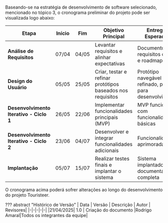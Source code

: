 
Baseando-se na estratégia de desenvolvimento de software selecionado, mencionado no tópico 3, o cronograma preliminar do projeto pode ser visualizada logo abaixo:

| **Etapa**                     | **Início** | **Fim**   | **Objetivo Principal**                                | **Entregas Esperadas**                          | **Validação do Cliente**                          |
|-------------------------------|------------|-----------|-------------------------------------------------------|------------------------------------------------|---------------------------------------------------|
| **Análise de Requisitos**      | 07/04      | 04/05     | Levantar requisitos e alinhar expectativas            | Documento de requisitos claros e roadmap inicial | Reunião para validação e aprovação dos requisitos |
| **Design do Usuário**          | 05/05      | 25/05     | Criar, testar e refinar protótipos baseados nos requisitos | Protótipo navegável e refinado, pronto para desenvolvimento | Apresentação do protótipo para feedback e aprovação |
| **Desenvolvimento Iterativo - Ciclo 1** | 26/05 | 22/06 | Implementar funcionalidades principais (MVP)          | MVP funcional com funcionalidades básicas       | Demonstração do MVP para validação                |
| **Desenvolvimento Iterativo - Ciclo 2** | 23/06 | 04/07 | Desenvolver e integrar funcionalidades adicionais     | Funcionalidades aprimoradas                     | Feedback sobre funcionalidades adicionais         |
| **Implantação**                | 05/07      | 15/07     | Realizar testes finais e implantar o sistema          | Sistema implantado e documentação completa      | Aceitação final do sistema pelo cliente           |

O cronograma acima poderá sofrer alterações ao longo do desenvolvimento do projeto Touristeer.

??? abstract "Histórico de Versão"
    | Data | Versão | Descrição | Autor | Revisores|
    |-|-|-|-|-|
    |21/04/2025| 1.0 | Criação do documento |Rodrigo Amaral|Todos os integrantes da equipe|

